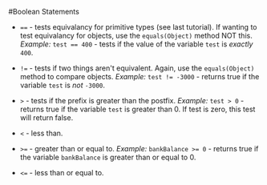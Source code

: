#Boolean Statements

* `==` - tests equivalancy for primitive types (see last tutorial). If wanting to test equivalancy for objects, use the `equals(Object)` method NOT this.
_Example:_ `test == 400` - tests if the value of the variable `test` is _exactly_ `400`.

* `!=` - tests if two things aren't equivalent. Again, use the `equals(Object)` method to compare objects.
_Example:_ `test != -3000` - returns true if the variable `test` is _not_ `-3000`.

* `>` - tests if the prefix is greater than the postfix.
_Example:_ `test > 0` - returns true if the variable `test` is greater than 0. If test is zero, this test will return false.

* `<` - less than.

* `>=` - greater than or equal to.
_Example:_ `bankBalance >= 0` - returns true if the variable `bankBalance` is greater than or equal to 0.

* `<=` - less than or equal to.